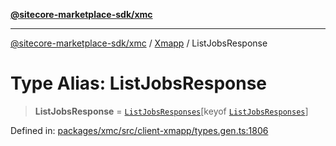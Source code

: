 [**@sitecore-marketplace-sdk/xmc**](../../../../README.md)

***

[@sitecore-marketplace-sdk/xmc](../../../../README.md) / [Xmapp](../README.md) / ListJobsResponse

# Type Alias: ListJobsResponse

> **ListJobsResponse** = [`ListJobsResponses`](ListJobsResponses.md)\[keyof [`ListJobsResponses`](ListJobsResponses.md)\]

Defined in: [packages/xmc/src/client-xmapp/types.gen.ts:1806](https://github.com/Sitecore/marketplace-sdk/blob/893df143248e67d8c66e942a96045542130259a0/packages/xmc/src/client-xmapp/types.gen.ts#L1806)

